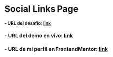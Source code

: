 # Social Links Page

#### - URL del desafio: [link](https://www.frontendmentor.io/challenges/social-links-profile-UG32l9m6dQ)

### - URL del demo en vivo: [link](https://marioa96.github.io/03_FEM_socialLinksProfile/)
### - URL de mi perfil en FrontendMentor: [link](https://www.frontendmentor.io/profile/MarioA96)